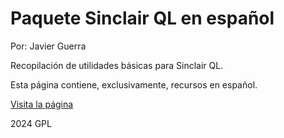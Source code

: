 # Paquete Sinclair QL en español
Por: Javier Guerra

Recopilación de utilidades básicas para Sinclair QL.

Esta página contiene, exclusivamente, recursos en español.

[Visita la página](https://javguerra.github.io/Sinclair-QL-ES-pack/)

2024 GPL
